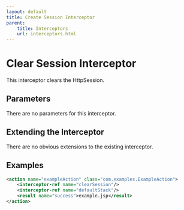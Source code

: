 ```yaml
---
layout: default
title: Create Session Interceptor
parent:
    title: Interceptors
    url: interceptors.html
---
```


# Clear Session Interceptor

This interceptor clears the HttpSession.

## Parameters

There are no parameters for this interceptor.

## Extending the Interceptor

There are no obvious extensions to the existing interceptor.

## Examples

```xml
<action name="exampleAction" class="com.examples.ExampleAction">
    <interceptor-ref name="clearSession"/>
    <interceptor-ref name="defaultStack"/>
    <result name="success">example.jsp</result>
</action>
```
